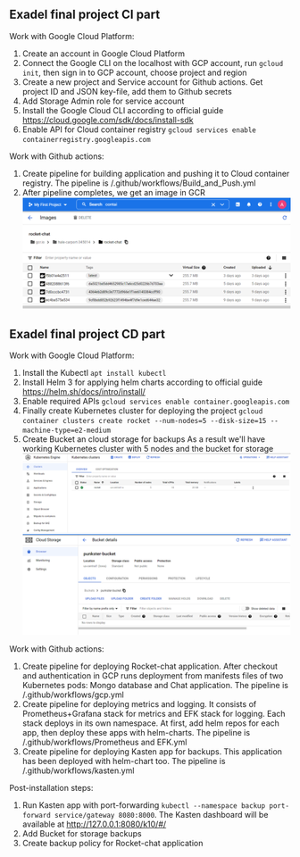 ## Exadel final project CI part

Work with Google Cloud Platform:
1. Create an account in Google Cloud Platform
2. Connect the Google CLI on the localhost with GCP account, run `gcloud init`, then sign in to GCP account, choose project and region
3. Create a new project and Service account for Github actions. Get project ID and JSON key-file, add them to Github secrets
4. Add Storage Admin role for service account 
5. Install the Google Cloud CLI according to official guide https://cloud.google.com/sdk/docs/install-sdk
6. Enable API for Cloud container registry `gcloud services enable containerregistry.googleapis.com`

Work with Github actions:
1. Create pipeline for building application and pushing it to Cloud container registry. The pipeline is /.github/workflows/Build_and_Push.yml
2. After pipeline completes, we get an image in GCR
![Result](https://github.com/alex-punkster/Rocket.Chat/blob/master/Rocket-Team/img/container%20registry.png?raw=true)


## Exadel final project CD part

Work with Google Cloud Platform:
1. Install the Kubectl `apt install kubectl`
2. Install Helm 3 for applying helm charts according to official guide https://helm.sh/docs/intro/install/
3. Enable required APIs `gcloud services enable container.googleapis.com`
4. Finally create Kubernetes cluster for deploying the project
`gcloud container clusters create rocket --num-nodes=5 --disk-size=15 --machine-type=e2-medium`
5. Create Bucket an cloud storage for backups
As a result we'll have working Kubernetes cluster with 5 nodes and the bucket for storage
![Result](https://github.com/alex-punkster/Rocket.Chat/blob/master/Rocket-Team/img/cluster.png?raw=true)
![Result](https://github.com/alex-punkster/Rocket.Chat/blob/master/Rocket-Team/img/bucket.png?raw=true)

Work with Github actions:
1. Create pipeline for deploying Rocket-chat application. After checkout and authentication in GCP runs deployment from manifests files of two Kubernetes pods: Mongo database and Chat application. The pipeline is /.github/workflows/gcp.yml
2. Create pipeline for deploying metrics and logging. It consists of Prometheus+Grafana stack for metrics and EFK stack for logging. Each stack deploys in its own namespace. At first, add helm repos for each app, then deploy these apps with helm-charts. The pipeline is /.github/workflows/Prometheus and EFK.yml
3. Create pipeline for deploying Kasten app for backups. This application has been deployed with helm-chart too. The pipeline is /.github/workflows/kasten.yml

Post-installation steps:
1. Run Kasten app with port-forwarding `kubectl --namespace backup port-forward service/gateway 8080:8000`. The Kasten dashboard will be available at http://127.0.0.1:8080/k10/#/ 
2. Add Bucket for storage backups
3. Create backup policy for Rocket-chat application

